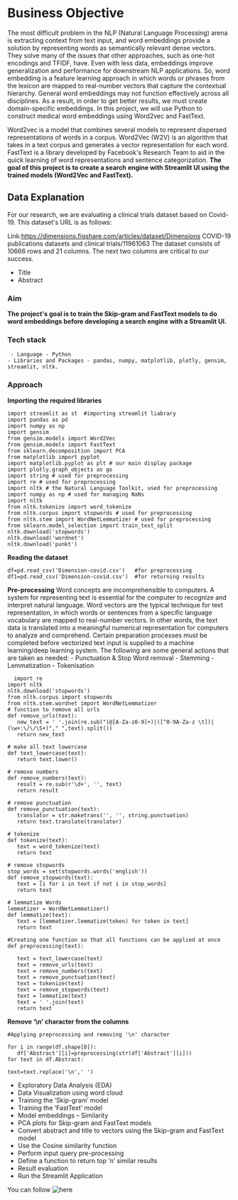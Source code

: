 # Business Objective 
The most difficult problem in the NLP (Natural Language Processing) arena is extracting context from text input, and word embeddings provide a solution by representing words as semantically relevant dense vectors.
They solve many of the issues that other approaches, such as one-hot encodings and TFIDF, have. Even with less data, embeddings improve generalization and performance for downstream NLP applications.
So, word embedding is a feature learning approach in which words or phrases from the lexicon are mapped to real-number vectors that capture the contextual hierarchy.
General word embeddings may not function effectively across all disciplines. As a result, in order to get better results, we must create domain-specific embeddings.
In this project, we will use Python to construct medical word embeddings using Word2vec and FastText.

Word2vec is a model that combines several models to represent dispersed representations of words in a corpus.
Word2Vec (W2V) is an algorithm that takes in a text corpus and generates a vector representation for each word.
FastText is a library developed by Facebook's Research Team to aid in the quick learning of word representations and sentence categorization. **The goal of this project is to create a search engine with Streamlit UI using the trained models (Word2Vec and FastText).** 
## Data Explanation
For our research, we are evaluating a clinical trials dataset based on Covid-19.
This dataset's URL is as follows:

Link:https://dimensions.figshare.com/articles/dataset/Dimensions COVID-19 publications datasets and clinical trials/11961063
The dataset consists of 10666 rows and 21 columns.
The next two columns are critical to our success.
- Title 
- Abstract 
### Aim
**The project's goal is to train the Skip-gram and FastText models to do word embeddings before developing a search engine with a Streamlit UI.** 
### Tech stack

     - Language - Python
    - Libraries and Packages - pandas, numpy, matplotlib, plotly, gensim, streamlit, nltk.
    
 ### Approach 
 
  **Importing the required libraries**
  
  ```
  import streamlit as st  #importing streamlit liabrary
  import pandas as pd
  import numpy as np
  import gensim
  from gensim.models import Word2Vec
  from gensim.models import FastText
  from sklearn.decomposition import PCA
  from matplotlib import pyplot
  import matplotlib.pyplot as plt # our main display package
import plotly.graph_objects as go
import string # used for preprocessing
import re # used for preprocessing
import nltk # the Natural Language Toolkit, used for preprocessing
import numpy as np # used for managing NaNs
import nltk
from nltk.tokenize import word_tokenize
from nltk.corpus import stopwords # used for preprocessing
from nltk.stem import WordNetLemmatizer # used for preprocessing
from sklearn.model_selection import train_test_split
nltk.download('stopwords')
nltk.download('wordnet')
nltk.download('punkt')
```
    
   **Reading the dataset**
   ```
   df=pd.read_csv('Dimension-covid.csv')   #for preprocessing
   df1=pd.read_csv('Dimension-covid.csv')  #for returning results
   ```
   
 
   **Pre-processing**
   Word concepts are incomprehensible to computers.
A system for representing text is essential for the computer to recognize and interpret natural language. Word vectors are the typical technique for text representation, in which words or sentences from a specific language vocabulary are mapped to real-number vectors.
In other words, the text data is translated into a meaningful numerical representation for computers to analyze and comprehend. Certain preparation processes must be completed before vectorized text input is supplied to a machine learning/deep learning system.
The following are some general actions that are taken as needed:
    - Punctuation & Stop Word removal
    - Stemming
    - Lemmatization
    - Tokenisation

   
 ```
   import re
import nltk
nltk.download('stopwords')
from nltk.corpus import stopwords
from nltk.stem.wordnet import WordNetLemmatizer
# function to remove all urls
def remove_urls(text):    
    new_text = ' '.join(re.sub("(@[A-Za-z0-9]+)|([^0-9A-Za-z \t])|(\w+:\/\/\S+)"," ",text).split())
    return new_text

# make all text lowercase
def text_lowercase(text):
    return text.lower()

# remove numbers
def remove_numbers(text):
    result = re.sub(r'\d+', '', text)
    return result

# remove punctuation
def remove_punctuation(text):
    translator = str.maketrans('', '', string.punctuation)
    return text.translate(translator)

# tokenize
def tokenize(text):
    text = word_tokenize(text)
    return text

# remove stopwords
stop_words = set(stopwords.words('english'))
def remove_stopwords(text):
    text = [i for i in text if not i in stop_words]
    return text

# lemmatize Words 
lemmatizer = WordNetLemmatizer()
def lemmatize(text):
    text = [lemmatizer.lemmatize(token) for token in text]
    return text

#Creating one function so that all functions can be applied at once
def preprocessing(text):
    
    text = text_lowercase(text)
    text = remove_urls(text)
    text = remove_numbers(text)
    text = remove_punctuation(text)
    text = tokenize(text)
    text = remove_stopwords(text)
    text = lemmatize(text)
    text = ' '.join(text)
    return text
 ```
 **Remove ‘\n’ character from the columns**
 ```
 #Applying preprocessing and removing '\n' character

for i in range(df.shape[0]):
    df['Abstract'][i]=preprocessing(str(df['Abstract'][i])) 
for text in df.Abstract:

 text=text.replace('\n',' ') 
  ```
 
    
   
   - Exploratory Data Analysis (EDA) 
   - Data Visualization using word cloud
   - Training the ‘Skip-gram’ model
   - Training the ‘FastText’ model
   - Model embeddings – Similarity
   - PCA plots for Skip-gram and FastText models
   - Convert abstract and title to vectors using the Skip-gram and FastText model
   - Use the Cosine similarity function
   - Perform input query pre-processing
   - Define a function to return top ‘n’ similar results  
   - Result evaluation
   - Run the Streamlit Application


 You can follow ![here](https://github.com/adrienpayong/Skip-Gram-Model-to-Create-Word-Embeddings/blob/main/Medical%20Embeddings_Final.ipynb)

